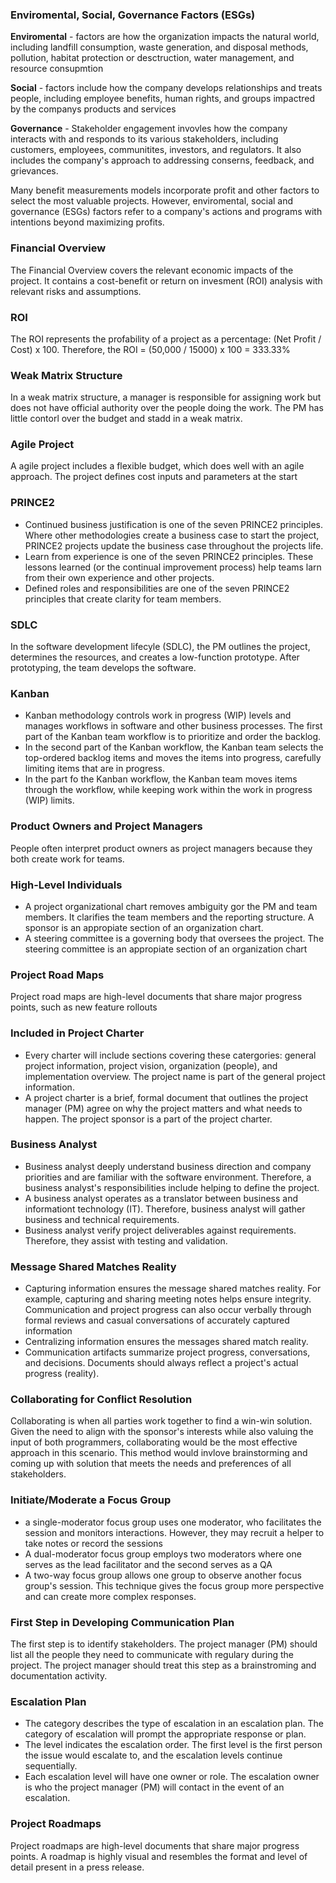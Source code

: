 ### Enviromental, Social, Governance Factors (ESGs)
**Enviromental** - factors are how the organization impacts the natural world, including landfill consumption, waste generation, and disposal methods, pollution, habitat protection or desctruction, water management, and resource consupmtion

**Social** - factors include how the company develops relationships and treats people, including employee benefits, human rights, and groups impactred by the companys products and services

**Governance** - Stakeholder engagement invovles how the company interacts with and responds to its various stakeholders, including customers, employees, communitites, investors, and regulators. It also includes the company's approach to addressing conserns, feedback, and grievances.

Many benefit measurements models incorporate profit and other factors to select the most valuable projects. However, enviromental, social and governance (ESGs) factors refer to a company's actions and programs with intentions beyond maximizing profits. 

### Financial Overview

The Financial Overview covers the relevant economic impacts of the project. It contains a cost-benefit or return on invesment (ROI) analysis with relevant risks and assumptions.

### ROI 

The ROI represents the profability of a project as a percentage: (Net Profit / Cost) x 100. Therefore, the ROI = (50,000 / 15000) x 100 = 333.33%

### Weak Matrix Structure

In a weak matrix structure, a manager is responsible for assigning work but does not have official authority over the people doing the work. The PM has little contorl over the budget and stadd in a weak matrix.

### Agile Project

A agile project includes a flexible budget, which does well with an agile approach. The project defines cost inputs and parameters at the start

### PRINCE2

- Continued business justification is one of the seven PRINCE2 principles. Where other methodologies create a business case to start the project, PRINCE2 projects update the business case throughout the projects life.
- Learn from experience is one of the seven PRINCE2 principles. These lessons learned (or the continual improvement process) help teams larn from their own experience and other projects.
- Defined roles and responsibilities are one of the seven PRINCE2 principles that create clarity for team members.

### SDLC

In the software development lifecyle (SDLC), the PM outlines the project, determines the resources, and creates a low-function prototype. After prototyping, the team develops the software.

### Kanban

- Kanban methodology controls work in progress (WIP) levels and manages workflows in software and other business processes. The first part of the Kanban team workflow is to prioritize and order the backlog.
- In the second part of the Kanban workflow, the Kanban team selects the top-ordered backlog items and moves the items into progress, carefully limiting items that are in progress.
- In the part fo the Kanban workflow, the Kanban team moves items through the workflow, while keeping work within the work in progress (WIP) limits.

### Product Owners and Project Managers

People often interpret product owners as project managers because they both create work for teams.

### High-Level Individuals 

- A project organizational chart removes ambiguity gor the PM and team members. It clarifies the team members and the reporting structure. A sponsor is an appropiate section of an organization chart.
- A steering committee is a governing body that oversees the project. The steering committee is an appropiate section of an organization chart

### Project Road Maps

Project road maps are high-level documents that share major progress points, such as new feature rollouts

### Included in Project Charter

- Every charter will include sections covering these catergories: general project information, project vision, organization (people), and implementation overview. The project name is part of the general project information.
- A project charter is a brief, formal document that outlines the project manager (PM) agree on why the project matters and what needs to happen. The project sponsor is a part of the project charter.

### Business Analyst

- Business analyst deeply understand business direction and company priorities and are familiar with the software environment. Therefore, a business analyst's responsibilities include helping to define the project.
- A business analyst operates as a translator between business and informationt technology (IT). Therefore, business analyst will gather business and technical requirements.
- Business analyst verify project deliverables against requirements. Therefore, they assist with testing and validation.

### Message Shared Matches Reality

- Capturing information ensures the message shared matches reality. For example, capturing and sharing meeting notes helps ensure integrity. Communication and project progress can also occur verbally through formal reviews and casual conversations of accurately captured information
- Centralizing information ensures the messages shared match reality.
- Communication artifacts summarize project progress, conversations, and decisions. Documents should always reflect a project's actual progress (reality).

### Collaborating for Conflict Resolution

Collaborating is when all parties work together to find a win-win solution. Given the need to align with the sponsor's interests while also valuing the input of both programmers, collaborating would be the most effective approach in this scenario. This method would invlove brainstorming and coming up with solution that meets the needs and preferences of all stakeholders.

### Initiate/Moderate a Focus Group

- a single-moderator focus group uses one moderator, who facilitates the session and monitors interactions. However, they may recruit a helper to take notes or record the sessions
- A dual-moderator focus group employs two moderators where one serves as the lead facilitator and the second serves as a QA
- A two-way focus group allows one group to observe another focus group's session. This technique gives the focus group more perspective and can create more complex responses.

### First Step in Developing Communication Plan

The first step is to identify stakeholders. The project manager (PM) should list all the people they need to communicate with regulary during the project. The project manager should treat this step as a brainstroming and documentation activity.

### Escalation Plan

- The category describes the type of escalation in an escalation plan. The category of escalation will prompt the appropriate response or plan.
- The level indicates the escalation order. The first level is the first person the issue would escalate to, and the escalation levels continue sequentially.
- Each escalation level will have one owner or role. The escalation owner is who the project manager (PM) will contact in the event of an escalation.

### Project Roadmaps

Project roadmaps are high-level documents that share major progress points. A roadmap is highly visual and resembles the format and level of detail present in a press release.
